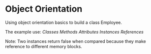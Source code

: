 # Object Orientation

Using object orientation basics to build a class Employee.

The example use:
*Classes*
*Methods*
*Attributes*
*Instances*
*References*

Note:
Two instances return false when compared because they make reference to different memory blocks.
